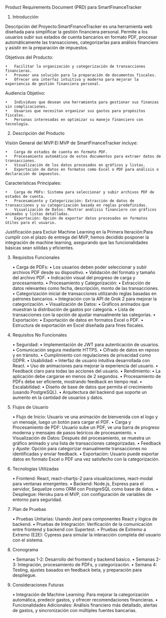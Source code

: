 Product Requirements Document (PRD) para SmartFinanceTracker

1. Introducción

Descripción del Proyecto:SmartFinanceTracker es una herramienta web diseñada para simplificar la gestión financiera personal. Permite a los usuarios subir sus estados de cuenta bancarios en formato PDF, procesar automáticamente las transacciones, categorizarlas para análisis financiero y asistir en la preparación de impuestos.

Objetivos del Producto:

	•	Facilitar la organización y categorización de transacciones financieras.
	•	Proveer una solución para la preparación de documentos fiscales.
	•	Ofrecer una interfaz intuitiva y moderna para mejorar la experiencia de gestión financiera personal.

Audiencia Objetivo:

	•	Individuos que desean una herramienta para gestionar sus finanzas sin complicaciones.
	•	Usuarios que necesitan organizar sus gastos para propósitos fiscales.
	•	Personas interesadas en optimizar su manejo financiero con tecnología.

2. Descripción del Producto

Visión General del MVP:El MVP de SmartFinanceTracker incluye:

	•	Carga de estados de cuenta en formato PDF.
	•	Procesamiento automático de estos documentos para extraer datos de transacciones.
	•	Visualización de los datos procesados en gráficos y listas.
	•	Exportación de datos en formatos como Excel o PDF para análisis o declaración de impuestos.

Características Principales:

	•	Carga de PDFs: Sistema para seleccionar y subir archivos PDF de estados de cuenta.
	•	Procesamiento y Categorización: Extracción de datos de transacciones y su categorización basada en reglas predefinidas.
	•	Visualización de Datos: Mostrar análisis financiero con gráficos animados y listas detalladas.
	•	Exportación: Opción de exportar datos procesados en formatos útiles para el usuario.

Justificación para Excluir Machine Learning en la Primera Iteración:Para cumplir con el plazo de entrega del MVP, hemos decidido posponer la integración de machine learning, asegurando que las funcionalidades básicas sean sólidas y eficientes.

3. Requisitos Funcionales

	•	Carga de PDFs:
	•	Los usuarios deben poder seleccionar y subir archivos PDF desde su dispositivo.
	•	Validación del formato y tamaño del archivo PDF.
	•	Indicación visual del progreso de carga y procesamiento.
	•	Procesamiento y Categorización:
	•	Extracción de datos relevantes como fecha, descripción, monto de las transacciones.
	•	Categorización inicial de transacciones utilizando reglas basadas en patrones bancarios.
	•	Integración con la API de Grok 2 para mejorar la categorización.
	•	Visualización de Datos:
	•	Gráficos animados que muestran la distribución de gastos por categoría.
	•	Lista de transacciones con la opción de ajustar manualmente las categorías.
	•	Exportación:
	•	Exportación de datos en formatos Excel o PDF.
	•	Estructura de exportación en Excel diseñada para fines fiscales.

4. Requisitos No Funcionales

	•	Seguridad:
	•	Implementación de JWT para autenticación de usuarios.
	•	Comunicación segura mediante HTTPS.
	•	Cifrado de datos en reposo y en tránsito.
	•	Cumplimiento con regulaciones de privacidad como GDPR.
	•	Usabilidad:
	•	Interfaz de usuario intuitiva desarrollada con React.
	•	Uso de animaciones para mejorar la experiencia del usuario.
	•	Feedback claro para todas las acciones del usuario.
	•	Rendimiento:
	•	La aplicación debe cargarse en menos de 2 segundos.
	•	Procesamiento de PDFs debe ser eficiente, mostrando feedback en tiempo real.
	•	Escalabilidad:
	•	Diseño de base de datos que permita el crecimiento (usando PostgreSQL).
	•	Arquitectura del backend que soporte un aumento en la cantidad de usuarios y datos.

5. Flujos de Usuario

	•	Flujo de Inicio: Usuario ve una animación de bienvenida con el logo y un mensaje, luego un botón para cargar el PDF.
	•	Carga y Procesamiento de PDF: Usuario sube un PDF, ve una barra de progreso moderna y mensajes de pasos teóricos de procesamiento.
	•	Visualización de Datos: Después del procesamiento, se muestra un gráfico animado y una lista de transacciones categorizadas.
	•	Feedback y Ajuste: Opción para categorizar manualmente transacciones no identificadas y enviar feedback.
	•	Exportación: Usuario puede exportar datos en formato Excel o PDF una vez satisfecho con la categorización.

6. Tecnologías Utilizadas

	•	Frontend: React, react-chartjs-2 para visualizaciones, react-modal para ventanas emergentes.
	•	Backend: Node.js, Express para el servidor, Sequelize como ORM con PostgreSQL como base de datos.
	•	Despliegue: Heroku para el MVP, con configuración de variables de entorno para seguridad.

7. Plan de Pruebas

	•	Pruebas Unitarias: Usando Jest para componentes React y lógica de backend.
	•	Pruebas de Integración: Verificación de la comunicación entre frontend y backend con Supertest.
	•	Pruebas de Extremo a Extremo (E2E): Cypress para simular la interacción completa del usuario con el sistema.

8. Cronograma

	•	Semanas 1-2: Desarrollo del frontend y backend básico.
	•	Semanas 2-3: Integración, procesamiento de PDFs, y categorización.
	•	Semana 4: Testing, ajustes basados en feedback beta, y preparación para despliegue.

9. Consideraciones Futuras

	•	Integración de Machine Learning: Para mejorar la categorización automática, predecir gastos, y ofrecer recomendaciones financieras.
	•	Funcionalidades Adicionales: Análisis financiero más detallado, alertas de gastos, y sincronización con múltiples fuentes bancarias.
